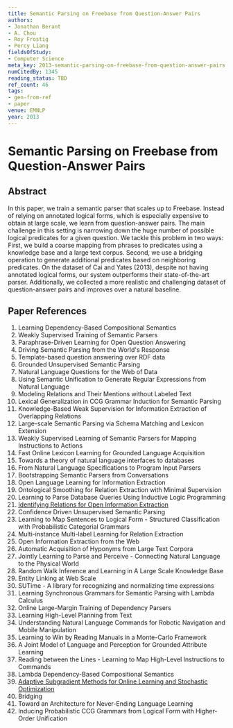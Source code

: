 ```yaml
---
title: Semantic Parsing on Freebase from Question-Answer Pairs
authors:
- Jonathan Berant
- A. Chou
- Roy Frostig
- Percy Liang
fieldsOfStudy:
- Computer Science
meta_key: 2013-semantic-parsing-on-freebase-from-question-answer-pairs
numCitedBy: 1345
reading_status: TBD
ref_count: 46
tags:
- gen-from-ref
- paper
venue: EMNLP
year: 2013
---
```


# Semantic Parsing on Freebase from Question-Answer Pairs

## Abstract

In this paper, we train a semantic parser that scales up to Freebase. Instead of relying on annotated logical forms, which is especially expensive to obtain at large scale, we learn from question-answer pairs. The main challenge in this setting is narrowing down the huge number of possible logical predicates for a given question. We tackle this problem in two ways: First, we build a coarse mapping from phrases to predicates using a knowledge base and a large text corpus. Second, we use a bridging operation to generate additional predicates based on neighboring predicates. On the dataset of Cai and Yates (2013), despite not having annotated logical forms, our system outperforms their state-of-the-art parser. Additionally, we collected a more realistic and challenging dataset of question-answer pairs and improves over a natural baseline.

## Paper References

1. Learning Dependency-Based Compositional Semantics
2. Weakly Supervised Training of Semantic Parsers
3. Paraphrase-Driven Learning for Open Question Answering
4. Driving Semantic Parsing from the World's Response
5. Template-based question answering over RDF data
6. Grounded Unsupervised Semantic Parsing
7. Natural Language Questions for the Web of Data
8. Using Semantic Unification to Generate Regular Expressions from Natural Language
9. Modeling Relations and Their Mentions without Labeled Text
10. Lexical Generalization in CCG Grammar Induction for Semantic Parsing
11. Knowledge-Based Weak Supervision for Information Extraction of Overlapping Relations
12. Large-scale Semantic Parsing via Schema Matching and Lexicon Extension
13. Weakly Supervised Learning of Semantic Parsers for Mapping Instructions to Actions
14. Fast Online Lexicon Learning for Grounded Language Acquisition
15. Towards a theory of natural language interfaces to databases
16. From Natural Language Specifications to Program Input Parsers
17. Bootstrapping Semantic Parsers from Conversations
18. Open Language Learning for Information Extraction
19. Ontological Smoothing for Relation Extraction with Minimal Supervision
20. Learning to Parse Database Queries Using Inductive Logic Programming
21. [Identifying Relations for Open Information Extraction](2011-identifying-relations-for-open-information-extraction)
22. Confidence Driven Unsupervised Semantic Parsing
23. Learning to Map Sentences to Logical Form - Structured Classification with Probabilistic Categorial Grammars
24. Multi-instance Multi-label Learning for Relation Extraction
25. Open Information Extraction from the Web
26. Automatic Acquisition of Hyponyms from Large Text Corpora
27. Jointly Learning to Parse and Perceive - Connecting Natural Language to the Physical World
28. Random Walk Inference and Learning in A Large Scale Knowledge Base
29. Entity Linking at Web Scale
30. SUTime - A library for recognizing and normalizing time expressions
31. Learning Synchronous Grammars for Semantic Parsing with Lambda Calculus
32. Online Large-Margin Training of Dependency Parsers
33. Learning High-Level Planning from Text
34. Understanding Natural Language Commands for Robotic Navigation and Mobile Manipulation
35. Learning to Win by Reading Manuals in a Monte-Carlo Framework
36. A Joint Model of Language and Perception for Grounded Attribute Learning
37. Reading between the Lines - Learning to Map High-Level Instructions to Commands
38. Lambda Dependency-Based Compositional Semantics
39. [Adaptive Subgradient Methods for Online Learning and Stochastic Optimization](2010-adaptive-subgradient-methods-for-online-learning-and-stochastic-optimization)
40. Bridging
41. Toward an Architecture for Never-Ending Language Learning
42. Inducing Probabilistic CCG Grammars from Logical Form with Higher-Order Unification
